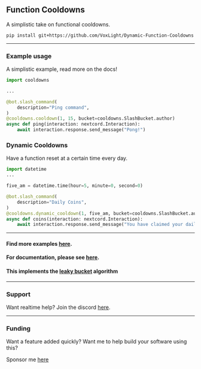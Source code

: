 Function Cooldowns
---

A simplistic take on functional cooldowns. 

`pip install git+https://github.com/VoxLight/Dynamic-Function-Cooldowns`


---

### Example usage

A simplistic example, read more on the docs!

```python
import cooldowns

...

@bot.slash_command(
    description="Ping command",
)
@cooldowns.cooldown(1, 15, bucket=cooldowns.SlashBucket.author)
async def ping(interaction: nextcord.Interaction):
    await interaction.response.send_message("Pong!")
```
### Dynamic Cooldowns

Have a function reset at a certain time every day.

```python
import datetime
...

five_am = datetime.time(hour=5, minute=0, second=0)

@bot.slash_command(
    description="Daily Coins",
)
@cooldowns.dynamic_cooldown(1, five_am, bucket=cooldowns.SlashBucket.author)
async def coins(interaction: nextcord.Interaction):
    await interaction.response.send_message("You have claimed your daily coins!")
```


---

#### Find more examples [here](https://function-cooldowns.readthedocs.io/en/latest/modules/examples.html).

#### For documentation, please see [here](https://function-cooldowns.readthedocs.io/en/latest/).

#### This implements the [leaky bucket](https://en.wikipedia.org/wiki/Leaky_bucket) algorithm

---

### Support

Want realtime help? Join the discord [here](https://discord.gg/BqPNSH2jPg).

---

### Funding

Want a feature added quickly? Want me to help build your software using this?

Sponsor me [here](https://github.com/sponsors/Skelmis)
